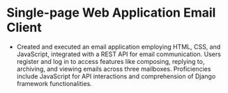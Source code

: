 # Single-page Web Application Email Client

- Created and executed an email application employing HTML, CSS, and JavaScript, integrated with a REST API for email communication. Users register and log in to access features like composing, replying to, archiving, and viewing emails across three mailboxes. Proficiencies include JavaScript for API interactions and comprehension of Django framework functionalities.
